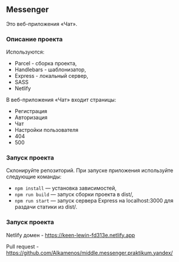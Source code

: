 ## Messenger

Это веб-приложения «Чат».

### Описание проекта

Используются:
* Parcel - сборка проекта,
* Handlebars - шаблонизатор,
* Express - локальный сервер,
* SASS
* Netlify

В веб-приложения «Чат» входит страницы:
* Регистрация
* Авторизация
* Чат
* Настройки пользователя
* 404
* 500

### Запуск проекта

Склонируйте репозиторий. При запуске приложения используйте следующие команды:

- `npm install` — установка зависимостей,
- `npm run build` — запуск сборки проекта в dist/,
- `npm run start` — запуск сервера Express на localhost:3000 для раздачи статики из dist/.

### Запуск проекта
Netlify домен - https://keen-lewin-fd313e.netlify.app

Pull request - https://github.com/Alkamenos/middle.messenger.praktikum.yandex/
